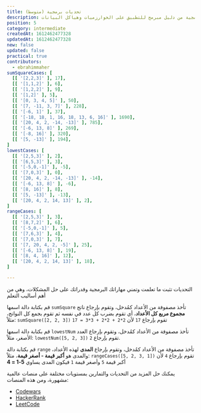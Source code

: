 ```yaml
---
title: تحديات برمجية (متوسط)
description: تحديات برمجية من دليل مبرمج للتطبيق على الخوارزميات وهياكل البيانات
position: 5
category: intermediate
createdAt: 1612462477328
updatedAt: 1612462477328
new: false
updated: false
practical: true
contributors:
  - ebrahimmaher
sumSquareCases: [
  [[ '[2,2,3]' ], 17],
  [[ '[1,1,2]' ], 6],
  [[ '[1,2,2]' ], 9],
  [[ '[1,2]' ], 5],
  [[ '[0, 3, 4, 5]' ], 50],
  [[ '[7, -11, 3, 7]' ], 228],
  [[ '[-6, 1]' ], 37],
  [[ '[-18, 18, 1, 16, 18, 13, 6, 16]' ], 1690],
  [[ '[20, 4, 2, -14, -13]' ], 785],
  [[ '[-6, 13, 8]' ], 269],
  [[ '[-8, 16]' ], 320],
  [[ '[5, -13]' ], 194],
]
lowestCases: [
  [[ '[2,5,3]' ], 2],
  [[ '[6,5,3]' ], 3],
  [[ '[-5,0,-1]' ], -5],
  [[ '[7,0,3]' ], 0],
  [[ '[20, 4, 2, -14, -13]' ], -14],
  [[ '[-6, 13, 8]' ], -6],
  [[ '[8, 16]' ], 8],
  [[ '[5, -13]' ], -13],
  [[ '[20, 4, 2, 14, 13]' ], 2],
]
rangeCases: [
  [[ '[2,5,3]' ], 3],
  [[ '[8,7,2]' ], 6],
  [[ '[-5,0,-1]' ], 5],
  [[ '[7,6,3]' ], 4],
  [[ '[7,0,3]' ], 7],
  [[ '[7, 20, 4, 2, -5]' ], 25],
  [[ '[-6, 13, 8]' ], 19],
  [[ '[8, 4, 16]' ], 12],
  [[ '[20, 4, 2, 14, 13]' ], 18],
]

---
```


التحديات تثبت ما تعلمت وتمني مهاراتك البرمجية وقدراتك على حل المشكلات، وهي من أهم أساليب التعلم


<challenge :cases="sumSquareCases" label="تحدي مجموع مربع اﻷعداد" function-name="sumSquare" :parameters="['numbers']">

قم بكتابة دالة اسمها `sumSquare` تأخذ مصفوفة من اﻷعداد كمُدخل، وتقوم بإرجاع ناتج **مجموع مربع كل اﻷعداد**، أي تقوم بضرب كل عدد في نفسه ثم تقوم بجمع كل النواتج، مثلاً: `sumSquare([2, 2, 3])` تقوم بإرجاع `17` ﻷن `2*2 + 2*2 + 3*3 = 17`

</challenge>

<challenge :cases="lowestCases" label="تحدي العدد اﻷصغر" function-name="lowestNum" :parameters="['numbers']">

قم بكتابة دالة اسمها `lowestNum` تأخذ مصفوفة من اﻷعداد كمُدخل، وتقوم بإرجاع العدد اﻷصغر، مثلاً: `lowestNum([5, 2, 3])` تقوم بإرجاع `2`.

</challenge>

<challenge :cases="rangeCases" label="تحدي حساب المدى" function-name="range" :parameters="['numbers']">

قم بكتابة دالة `range` تأخذ مصفوفة من اﻷعداد كمُدخل، وتقوم بإرجاع **المدى** لهذه اﻷعداد، والمدى هو **أكبر قيمة - أصغر قيمة**، مثلاً: `rangeCases([5, 2, 3, 1])` تقوم بإرجاع `4` ﻷن أكبر قيمة `5` وأصغر قيمة `1` فيكون المدى يساوي **5-1 = 4**

</challenge>


<base-alert type="tip">

يمكنك حل المزيد من التحديات والتمارين بمستويات مختلفة على منصات عالمية مشهورة، ومن هذه المنصات:

- [Codewars](https://www.codewars.com)
- [HackerRank](https://www.hackerrank.com/)
- [LeetCode](https://leetcode.com/problemset/all/)

</base-alert>
